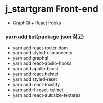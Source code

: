 # j_startgram Front-end

- GraphQl + React Hooks

### yarn add list(package.json 참고)

- yarn add react-router-dom
- yarn add styled-components
- yarn add graphql
- yarn add react-apollo-hooks
- yarn add apollo-boost
- yarn add react-helmet
- yarn add styled-reset
- yarn add react-toastify
- yarn add rl-react-helmet
- yarn add react-autosize-textarea
